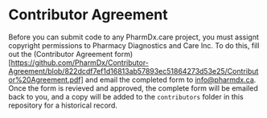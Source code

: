 # Contributor Agreement

Before you can submit code to any PharmDx.care project, you must assignt copyright permissions to Pharmacy Diagnostics and Care Inc. To do this, fill out the (Contributor Agreement form)[https://github.com/PharmDx/Contributor-Agreement/blob/822dcdf7ef1d16813ab57893ec51864273d53e25/Contributor%20Agreement.pdf] and email the completed form to info@pharmdx.ca. Once the form is revieved and approved, the complete form will be emailed back to you, and a copy will be added to the `contributors` folder in this repository for a historical record.
